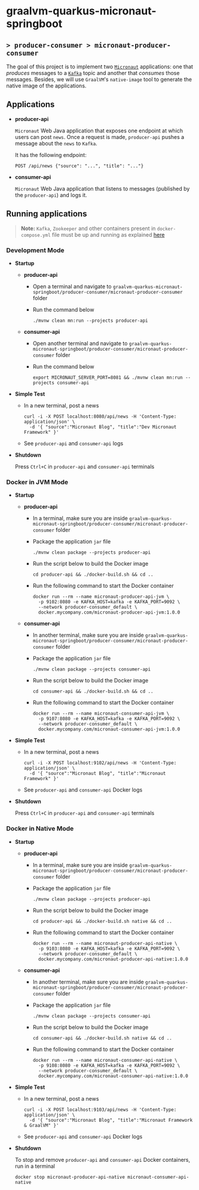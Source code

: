 # graalvm-quarkus-micronaut-springboot
## `> producer-consumer > micronaut-producer-consumer`

The goal of this project is to implement two [`Micronaut`](https://micronaut.io/) applications: one that _produces_ messages to a [`Kafka`](https://kafka.apache.org/) topic and another that _consumes_ those messages. Besides, we will use `GraalVM`'s `native-image` tool to generate the native image of the applications.

## Applications

- **producer-api**

  `Micronaut` Web Java application that exposes one endpoint at which users can post `news`. Once a request is made, `producer-api` pushes a message about the `news` to `Kafka`.

  It has the following endpoint:
  ```
  POST /api/news {"source": "...", "title": "..."}
  ```

- **consumer-api**

  `Micronaut` Web Java application that listens to messages (published by the `producer-api`) and logs it.

## Running applications

> **Note:** `Kafka`, `Zookeeper` and other containers present in `docker-compose.yml` file must be up and running as explained [here](https://github.com/ivangfr/graalvm-quarkus-micronaut-springboot/tree/master/producer-consumer#start-environment)

### Development Mode

- **Startup**

  - **producer-api**

    - Open a terminal and navigate to `graalvm-quarkus-micronaut-springboot/producer-consumer/micronaut-producer-consumer` folder

    - Run the command below
      ```
      ./mvnw clean mn:run --projects producer-api
      ```

  - **consumer-api**

    - Open another terminal and navigate to `graalvm-quarkus-micronaut-springboot/producer-consumer/micronaut-producer-consumer` folder

    - Run the command below
      ```
      export MICRONAUT_SERVER_PORT=8081 && ./mvnw clean mn:run --projects consumer-api
      ```

- **Simple Test**

  - In a new terminal, post a news
    ```
    curl -i -X POST localhost:8080/api/news -H 'Content-Type: application/json' \
      -d '{ "source":"Micronaut Blog", "title":"Dev Micronaut Framework" }'
    ```

  - See `producer-api` and `consumer-api` logs

- **Shutdown**

  Press `Ctrl+C` in `producer-api` and `consumer-api` terminals

### Docker in JVM Mode

- **Startup**

  - **producer-api**

    - In a terminal, make sure you are inside `graalvm-quarkus-micronaut-springboot/producer-consumer/micronaut-producer-consumer` folder

    - Package the application `jar` file
      ```
      ./mvnw clean package --projects producer-api
      ```    

    - Run the script below to build the Docker image
      ```
      cd producer-api && ./docker-build.sh && cd ..
      ```

    - Run the following command to start the Docker container
      ```
      docker run --rm --name micronaut-producer-api-jvm \
        -p 9102:8080 -e KAFKA_HOST=kafka -e KAFKA_PORT=9092 \
        --network producer-consumer_default \
        docker.mycompany.com/micronaut-producer-api-jvm:1.0.0
      ```

  - **consumer-api**

    - In another terminal, make sure you are inside `graalvm-quarkus-micronaut-springboot/producer-consumer/micronaut-producer-consumer` folder

    - Package the application `jar` file
      ```
      ./mvnw clean package --projects consumer-api
      ```

    - Run the script below to build the Docker image
      ```
      cd consumer-api && ./docker-build.sh && cd ..
      ```

    - Run the following command to start the Docker container
      ```
      docker run --rm --name micronaut-consumer-api-jvm \
        -p 9107:8080 -e KAFKA_HOST=kafka -e KAFKA_PORT=9092 \
        --network producer-consumer_default \
        docker.mycompany.com/micronaut-consumer-api-jvm:1.0.0
      ```

- **Simple Test**

  - In a new terminal, post a news
    ```
    curl -i -X POST localhost:9102/api/news -H 'Content-Type: application/json' \
      -d '{ "source":"Micronaut Blog", "title":"Micronaut Framework" }'
    ```

  - See `producer-api` and `consumer-api` Docker logs

- **Shutdown**

  Press `Ctrl+C` in `producer-api` and `consumer-api` terminals

### Docker in Native Mode

- **Startup**

  - **producer-api**

    - In a terminal, make sure you are inside `graalvm-quarkus-micronaut-springboot/producer-consumer/micronaut-producer-consumer` folder

    - Package the application `jar` file
      ```
      ./mvnw clean package --projects producer-api
      ```

    - Run the script below to build the Docker image
      ```
      cd producer-api && ./docker-build.sh native && cd ..
      ```

    - Run the following command to start the Docker container
      ```
      docker run --rm --name micronaut-producer-api-native \
        -p 9103:8080 -e KAFKA_HOST=kafka -e KAFKA_PORT=9092 \
        --network producer-consumer_default \
        docker.mycompany.com/micronaut-producer-api-native:1.0.0
      ```

  - **consumer-api**

    - In another terminal, make sure you are inside `graalvm-quarkus-micronaut-springboot/producer-consumer/micronaut-producer-consumer` folder

    - Package the application `jar` file
      ```
      ./mvnw clean package --projects consumer-api
      ```

    - Run the script below to build the Docker image
      ```
      cd consumer-api && ./docker-build.sh native && cd ..
      ```

    - Run the following command to start the Docker container
      ```
      docker run --rm --name micronaut-consumer-api-native \
        -p 9108:8080 -e KAFKA_HOST=kafka -e KAFKA_PORT=9092 \
        --network producer-consumer_default \
        docker.mycompany.com/micronaut-consumer-api-native:1.0.0
      ```

- **Simple Test**

  - In a new terminal, post a news
    ```
    curl -i -X POST localhost:9103/api/news -H 'Content-Type: application/json' \
      -d '{ "source":"Micronaut Blog", "title":"Micronaut Framework & GraalVM" }'
    ```

  - See `producer-api` and `consumer-api` Docker logs

- **Shutdown**

  To stop and remove `producer-api` and `consumer-api` Docker containers, run in a terminal
  ```
  docker stop micronaut-producer-api-native micronaut-consumer-api-native
  ```
